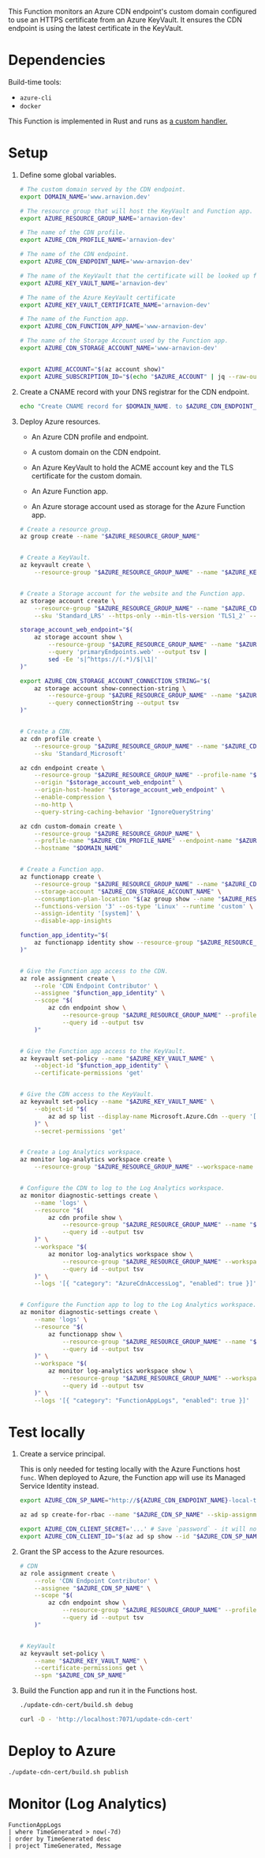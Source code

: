 This Function monitors an Azure CDN endpoint's custom domain configured to use an HTTPS certificate from an Azure KeyVault. It ensures the CDN endpoint is using the latest certificate in the KeyVault.


# Dependencies

Build-time tools:

- `azure-cli`
- `docker`

This Function is implemented in Rust and runs as [a custom handler.](https://docs.microsoft.com/en-us/azure/azure-functions/functions-custom-handlers)


# Setup

1. Define some global variables.

    ```sh
    # The custom domain served by the CDN endpoint.
    export DOMAIN_NAME='www.arnavion.dev'

    # The resource group that will host the KeyVault and Function app.
    export AZURE_RESOURCE_GROUP_NAME='arnavion-dev'

    # The name of the CDN profile.
    export AZURE_CDN_PROFILE_NAME='arnavion-dev'

    # The name of the CDN endpoint.
    export AZURE_CDN_ENDPOINT_NAME='www-arnavion-dev'

    # The name of the KeyVault that the certificate will be looked up from.
    export AZURE_KEY_VAULT_NAME='arnavion-dev'

    # The name of the Azure KeyVault certificate
    export AZURE_KEY_VAULT_CERTIFICATE_NAME='arnavion-dev'

    # The name of the Function app.
    export AZURE_CDN_FUNCTION_APP_NAME='www-arnavion-dev'

    # The name of the Storage Account used by the Function app.
    export AZURE_CDN_STORAGE_ACCOUNT_NAME='www-arnavion-dev'


    export AZURE_ACCOUNT="$(az account show)"
    export AZURE_SUBSCRIPTION_ID="$(echo "$AZURE_ACCOUNT" | jq --raw-output '.id')"
    ```

1. Create a CNAME record with your DNS registrar for the CDN endpoint.

    ```sh
    echo "Create CNAME record for $DOMAIN_NAME. to $AZURE_CDN_ENDPOINT_NAME.azureedge.net."
    ```

1. Deploy Azure resources.

    - An Azure CDN profile and endpoint.

    - A custom domain on the CDN endpoint.

    - An Azure KeyVault to hold the ACME account key and the TLS certificate for the custom domain.

    - An Azure Function app.

    - An Azure storage account used as storage for the Azure Function app.

    ```sh
    # Create a resource group.
    az group create --name "$AZURE_RESOURCE_GROUP_NAME"


    # Create a KeyVault.
    az keyvault create \
        --resource-group "$AZURE_RESOURCE_GROUP_NAME" --name "$AZURE_KEY_VAULT_NAME"


    # Create a Storage account for the website and the Function app.
    az storage account create \
        --resource-group "$AZURE_RESOURCE_GROUP_NAME" --name "$AZURE_CDN_STORAGE_ACCOUNT_NAME" \
        --sku 'Standard_LRS' --https-only --min-tls-version 'TLS1_2' --allow-blob-public-access false

    storage_account_web_endpoint="$(
        az storage account show \
            --resource-group "$AZURE_RESOURCE_GROUP_NAME" --name "$AZURE_CDN_STORAGE_ACCOUNT_NAME" \
            --query 'primaryEndpoints.web' --output tsv |
            sed -Ee 's|^https://(.*)/$|\1|'
    )"

    export AZURE_CDN_STORAGE_ACCOUNT_CONNECTION_STRING="$(
        az storage account show-connection-string \
            --resource-group "$AZURE_RESOURCE_GROUP_NAME" --name "$AZURE_CDN_STORAGE_ACCOUNT_NAME" \
            --query connectionString --output tsv
    )"


    # Create a CDN.
    az cdn profile create \
        --resource-group "$AZURE_RESOURCE_GROUP_NAME" --name "$AZURE_CDN_PROFILE_NAME" \
        --sku 'Standard_Microsoft'

    az cdn endpoint create \
        --resource-group "$AZURE_RESOURCE_GROUP_NAME" --profile-name "$AZURE_CDN_PROFILE_NAME" --name "$AZURE_CDN_ENDPOINT_NAME" \
        --origin "$storage_account_web_endpoint" \
        --origin-host-header "$storage_account_web_endpoint" \
        --enable-compression \
        --no-http \
        --query-string-caching-behavior 'IgnoreQueryString'

    az cdn custom-domain create \
        --resource-group "$AZURE_RESOURCE_GROUP_NAME" \
        --profile-name "$AZURE_CDN_PROFILE_NAME" --endpoint-name "$AZURE_CDN_ENDPOINT_NAME" --name "${DOMAIN_NAME//./-}" \
        --hostname "$DOMAIN_NAME"


    # Create a Function app.
    az functionapp create \
        --resource-group "$AZURE_RESOURCE_GROUP_NAME" --name "$AZURE_CDN_FUNCTION_APP_NAME" \
        --storage-account "$AZURE_CDN_STORAGE_ACCOUNT_NAME" \
        --consumption-plan-location "$(az group show --name "$AZURE_RESOURCE_GROUP_NAME" --query location --output tsv)" \
        --functions-version '3' --os-type 'Linux' --runtime 'custom' \
        --assign-identity '[system]' \
        --disable-app-insights

    function_app_identity="$(
        az functionapp identity show --resource-group "$AZURE_RESOURCE_GROUP_NAME" --name "$AZURE_CDN_FUNCTION_APP_NAME" --query principalId --output tsv
    )"


    # Give the Function app access to the CDN.
    az role assignment create \
        --role 'CDN Endpoint Contributor' \
        --assignee "$function_app_identity" \
        --scope "$(
            az cdn endpoint show \
                --resource-group "$AZURE_RESOURCE_GROUP_NAME" --profile-name "$AZURE_CDN_PROFILE_NAME" --name "$AZURE_CDN_ENDPOINT_NAME" \
                --query id --output tsv
        )"


    # Give the Function app access to the KeyVault.
    az keyvault set-policy --name "$AZURE_KEY_VAULT_NAME" \
        --object-id "$function_app_identity" \
        --certificate-permissions 'get'


    # Give the CDN access to the KeyVault.
    az keyvault set-policy --name "$AZURE_KEY_VAULT_NAME" \
        --object-id "$(
            az ad sp list --display-name Microsoft.Azure.Cdn --query '[0].objectId' --output tsv
        )" \
        --secret-permissions 'get'


    # Create a Log Analytics workspace.
    az monitor log-analytics workspace create \
        --resource-group "$AZURE_RESOURCE_GROUP_NAME" --workspace-name "$AZURE_LOG_ANALYTICS_WORKSPACE_NAME"


    # Configure the CDN to log to the Log Analytics workspace.
    az monitor diagnostic-settings create \
        --name 'logs' \
        --resource "$(
            az cdn profile show \
                --resource-group "$AZURE_RESOURCE_GROUP_NAME" --name "$AZURE_CDN_PROFILE_NAME" \
                --query id --output tsv
        )" \
        --workspace "$(
            az monitor log-analytics workspace show \
                --resource-group "$AZURE_RESOURCE_GROUP_NAME" --workspace-name "$AZURE_LOG_ANALYTICS_WORKSPACE_NAME" \
                --query id --output tsv
        )" \
        --logs '[{ "category": "AzureCdnAccessLog", "enabled": true }]'


    # Configure the Function app to log to the Log Analytics workspace.
    az monitor diagnostic-settings create \
        --name 'logs' \
        --resource "$(
            az functionapp show \
                --resource-group "$AZURE_RESOURCE_GROUP_NAME" --name "$AZURE_CDN_FUNCTION_APP_NAME" \
                --query id --output tsv
        )" \
        --workspace "$(
            az monitor log-analytics workspace show \
                --resource-group "$AZURE_RESOURCE_GROUP_NAME" --workspace-name "$AZURE_LOG_ANALYTICS_WORKSPACE_NAME" \
                --query id --output tsv
        )" \
        --logs '[{ "category": "FunctionAppLogs", "enabled": true }]'
    ```


# Test locally

1. Create a service principal.

    This is only needed for testing locally with the Azure Functions host `func`. When deployed to Azure, the Function app will use its Managed Service Identity instead.

    ```sh
    export AZURE_CDN_SP_NAME="http://${AZURE_CDN_ENDPOINT_NAME}-local-testing"

    az ad sp create-for-rbac --name "$AZURE_CDN_SP_NAME" --skip-assignment

    export AZURE_CDN_CLIENT_SECRET='...' # Save `password` - it will not appear again
    export AZURE_CDN_CLIENT_ID="$(az ad sp show --id "$AZURE_CDN_SP_NAME" --query appId --output tsv)"
    ```

1. Grant the SP access to the Azure resources.

    ```sh
    # CDN
    az role assignment create \
        --role 'CDN Endpoint Contributor' \
        --assignee "$AZURE_CDN_SP_NAME" \
        --scope "$(
            az cdn endpoint show \
                --resource-group "$AZURE_RESOURCE_GROUP_NAME" --profile-name "$AZURE_CDN_PROFILE_NAME" --name "$AZURE_CDN_ENDPOINT_NAME" \
                --query id --output tsv
        )"


    # KeyVault
    az keyvault set-policy \
        --name "$AZURE_KEY_VAULT_NAME" \
        --certificate-permissions get \
        --spn "$AZURE_CDN_SP_NAME"
    ```

1. Build the Function app and run it in the Functions host.

    ```sh
    ./update-cdn-cert/build.sh debug

    curl -D - 'http://localhost:7071/update-cdn-cert'
    ```


# Deploy to Azure

```sh
./update-cdn-cert/build.sh publish
```


# Monitor (Log Analytics)

```
FunctionAppLogs
| where TimeGenerated > now(-7d)
| order by TimeGenerated desc
| project TimeGenerated, Message
```
